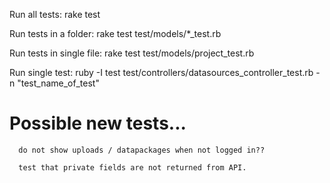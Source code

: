 
Run all tests:
  rake test

Run tests in a folder:
  rake test test/models/*_test.rb

Run tests in single file:
  rake test test/models/project_test.rb

Run single test:
  ruby -I test test/controllers/datasources_controller_test.rb -n "test_name_of_test"



# Possible new tests...

      do not show uploads / datapackages when not logged in??

      test that private fields are not returned from API.
